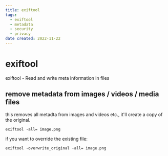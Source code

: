 ```yaml
---
title: exiftool
tags:
  - exiftool
  - metadata
  - security
  - privacy
date created: 2022-11-22
---
```


# exiftool

exiftool - Read and write meta information in files

## remove metadata from images / videos / media files

this removes all metadta from images and videos etc., it'll create a copy of the original.

```shell
exiftool -all= image.png
```

if you want to override the existing file:

```shell
exiftool -overwrite_original -all= image.png
```
